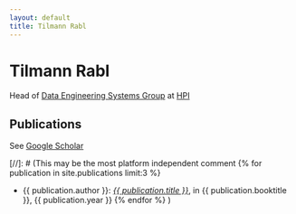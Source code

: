 ```yaml
---
layout: default
title: Tilmann Rabl
---
```

# Tilmann Rabl

Head of [Data Engineering Systems Group](http://www.hpi.de/rabl) at [HPI](http://www.hpi.de)

## Publications 

See [Google Scholar](https://scholar.google.de/citations?user=BQvUJuYAAAAJ) 

[//]: # (This may be the most platform independent comment
{% for publication in site.publications limit:3 %}
* {{ publication.author }}: <a href="{{ publication.url }}">*{{ publication.title }}*</a>, in {{ publication.booktitle }}, {{ publication.year }}
{% endfor %}
)
